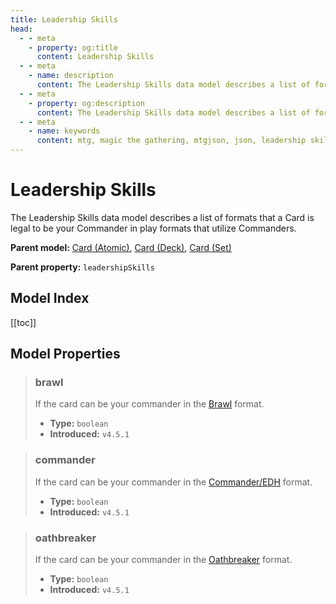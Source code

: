 ```yaml
---
title: Leadership Skills
head:
  - - meta
    - property: og:title
      content: Leadership Skills
  - - meta
    - name: description
      content: The Leadership Skills data model describes a list of formats that a Card is legal to be your Commander in play formats that utilize Commanders.
  - - meta
    - property: og:description
      content: The Leadership Skills data model describes a list of formats that a Card is legal to be your Commander in play formats that utilize Commanders.
  - - meta
    - name: keywords
      content: mtg, magic the gathering, mtgjson, json, leadership skills
---
```


# Leadership Skills

The Leadership Skills data model describes a list of formats that a Card is legal to be your Commander in play formats that utilize Commanders.

**Parent model:** [Card (Atomic)](/data-models/card-atomic/), [Card (Deck)](/data-models/card-deck/), [Card (Set)](/data-models/card-set/)  

**Parent property:** `leadershipSkills`

## Model Index

<ModelType type="LeadershipSkills" />

<PropertyToggler/>

[[toc]]

## Model Properties

> ### brawl
>
> If the card can be your commander in the [Brawl](https://magic.wizards.com/en/game-info/gameplay/formats/brawl) format.
>
> - **Type:** `boolean`
> - **Introduced:** `v4.5.1`

> ### commander
>
> If the card can be your commander in the [Commander/EDH](https://magic.wizards.com/en/content/commander-format) format.
>
> - **Type:** `boolean`
> - **Introduced:** `v4.5.1`

> ### oathbreaker
>
> If the card can be your commander in the [Oathbreaker](https://oathbreakermtg.org/) format.
>
> - **Type:** `boolean`
> - **Introduced:** `v4.5.1`
